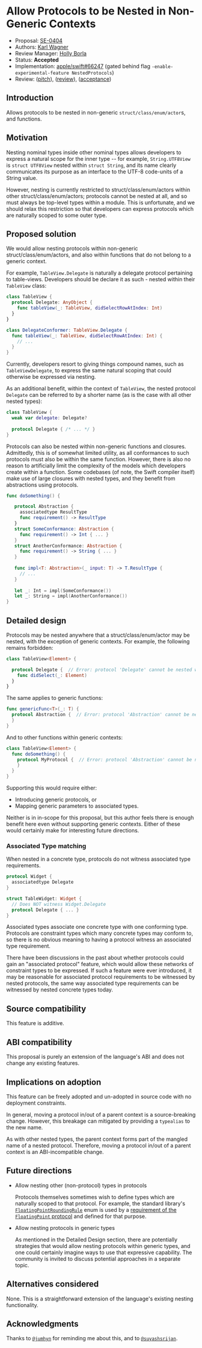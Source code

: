 # Allow Protocols to be Nested in Non-Generic Contexts

* Proposal: [SE-0404](0404-nested-protocols.md)
* Authors: [Karl Wagner](https://github.com/karwa)
* Review Manager: [Holly Borla](https://github.com/hborla)
* Status: **Accepted**
* Implementation: [apple/swift#66247](https://github.com/apple/swift/pull/66247) (gated behind flag `-enable-experimental-feature NestedProtocols`)
* Review: ([pitch](https://forums.swift.org/t/pitch-allow-protocols-to-be-nested-in-non-generic-contexts/65285)), ([review](https://forums.swift.org/t/se-0404-allow-protocols-to-be-nested-in-non-generic-contexts/66332)), ([acceptance](https://forums.swift.org/t/accepted-se-0404-allow-protocols-to-be-nested-in-non-generic-contexts/66668))

## Introduction

Allows protocols to be nested in non-generic `struct/class/enum/actor`s, and functions.

## Motivation

Nesting nominal types inside other nominal types allows developers to express a natural scope for the inner type -- for example, `String.UTF8View` is `struct UTF8View` nested within `struct String`, and its name clearly communicates its purpose as an interface to the UTF-8 code-units of a String value.

However, nesting is currently restricted to struct/class/enum/actors within other struct/class/enum/actors; protocols cannot be nested at all, and so must always be top-level types within a module. This is unfortunate, and we should relax this restriction so that developers can express protocols which are naturally scoped to some outer type.

## Proposed solution

We would allow nesting protocols within non-generic struct/class/enum/actors, and also within functions that do not belong to a generic context.

For example, `TableView.Delegate` is naturally a delegate protocol pertaining to table-views. Developers should be declare it as such - nested within their `TableView` class:

```swift
class TableView {
  protocol Delegate: AnyObject {
    func tableView(_: TableView, didSelectRowAtIndex: Int)
  }
}

class DelegateConformer: TableView.Delegate {
  func tableView(_: TableView, didSelectRowAtIndex: Int) {
    // ...
  }
}
```

Currently, developers resort to giving things compound names, such as `TableViewDelegate`, to express the same natural scoping that could otherwise be expressed via nesting.

As an additional benefit, within the context of `TableView`, the nested protocol `Delegate` can be referred to by a shorter name (as is the case with all other nested types):

```swift
class TableView {
  weak var delegate: Delegate?
  
  protocol Delegate { /* ... */ }
}
```

Protocols can also be nested within non-generic functions and closures. Admittedly, this is of somewhat limited utility, as all conformances to such protocols must also be within the same function. However, there is also no reason to artificially limit the complexity of the models which developers create within a function. Some codebases (of note, the Swift compiler itself) make use of large closures with nested types, and they benefit from abstractions using protocols.

```swift
func doSomething() {

   protocol Abstraction {
     associatedtype ResultType
     func requirement() -> ResultType
   }
   struct SomeConformance: Abstraction {
     func requirement() -> Int { ... }
   }
   struct AnotherConformance: Abstraction {
     func requirement() -> String { ... }
   }
   
   func impl<T: Abstraction>(_ input: T) -> T.ResultType {
     // ...
   }
   
   let _: Int = impl(SomeConformance())
   let _: String = impl(AnotherConformance())
}
```

## Detailed design

Protocols may be nested anywhere that a struct/class/enum/actor may be nested, with the exception of generic contexts. For example, the following remains forbidden:

```swift
class TableView<Element> {

  protocol Delegate {  // Error: protocol 'Delegate' cannot be nested within a generic context.
    func didSelect(_: Element)
  }
}
```

The same applies to generic functions:

```swift
func genericFunc<T>(_: T) {
  protocol Abstraction {  // Error: protocol 'Abstraction' cannot be nested within a generic context.
  }
}
```

And to other functions within generic contexts:

```swift
class TableView<Element> {
  func doSomething() {
    protocol MyProtocol {  // Error: protocol 'Abstraction' cannot be nested within a generic context.
    }
  }
}
```

Supporting this would require either:

- Introducing generic protocols, or
- Mapping generic parameters to associated types.

Neither is in in-scope for this proposal, but this author feels there is enough benefit here even without supporting generic contexts. Either of these would certainly make for interesting future directions.

### Associated Type matching

When nested in a concrete type, protocols do not witness associated type requirements.

```swift
protocol Widget {
  associatedtype Delegate
}

struct TableWidget: Widget {
  // Does NOT witness Widget.Delegate
  protocol Delegate { ... }
}
```

Associated types associate one concrete type with one conforming type. Protocols are constraint types which many concrete types may conform to, so there is no obvious meaning to having a protocol witness an associated type requirement.

There have been discussions in the past about whether protocols could gain an "associated protocol" feature, which would allow these networks of constraint types to be expressed. If such a feature were ever introduced, it may be reasonable for associated protocol requirements to be witnessed by nested protocols, the same way associated type requirements can be witnessed by nested concrete types today.

## Source compatibility

This feature is additive.

## ABI compatibility

This proposal is purely an extension of the language's ABI and does not change any existing features.

## Implications on adoption

This feature can be freely adopted and un-adopted in source code with no deployment constraints.

In general, moving a protocol in/out of a parent context is a source-breaking change. However, this breakage can mitigated by providing a `typealias` to the new name.

As with other nested types, the parent context forms part of the mangled name of a nested protocol. Therefore, moving a protocol in/out of a parent context is an ABI-incompatible change.

## Future directions

- Allow nesting other (non-protocol) types in protocols

  Protocols themselves sometimes wish to define types which are naturally scoped to that protocol. For example, the standard library's [`FloatingPointRoundingRule`](https://developer.apple.com/documentation/swift/FloatingPointRoundingRule) enum is used by a [requirement of the `FloatingPoint` protocol](https://developer.apple.com/documentation/swift/floatingpoint/round(_:)) and defined for that purpose.
  
- Allow nesting protocols in generic types

  As mentioned in the Detailed Design section, there are potentially strategies that would allow nesting protocols within generic types, and one could certainly imagine ways to use that expressive capability. The community is invited to discuss potential approaches in a separate topic.

## Alternatives considered

None. This is a straightforward extension of the language's existing nesting functionality.

## Acknowledgments

Thanks to [`@jumhyn`](https://forums.swift.org/u/jumhyn/) for reminding me about this, and to [`@suyashsrijan`](https://forums.swift.org/u/suyashsrijan/). 
